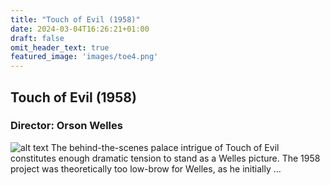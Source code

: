 ```yaml
---
title: "Touch of Evil (1958)"
date: 2024-03-04T16:26:21+01:00
draft: false
omit_header_text: true
featured_image: 'images/toe4.png'
---
```


## Touch of Evil (1958)
### Director: Orson Welles
![alt text](https://core-cms.bfi.org.uk/sites/default/files/styles/responsive/public/2022-03/touch-of-evil-1958-charlton-heston-janet-leigh.jpg/1440x0/touch-of-evil-1958-charlton-heston-janet-leigh.jpg "Touch of Evil (1958)")
The behind-the-scenes palace intrigue of Touch of Evil constitutes enough dramatic tension to stand as a Welles picture. The 1958 project was theoretically too low-brow for Welles, as he initially ...
